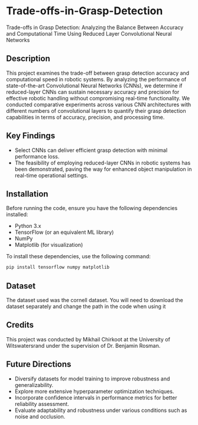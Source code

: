 # Trade-offs-in-Grasp-Detection
Trade-offs in Grasp Detection: Analyzing the Balance Between Accuracy and Computational Time Using Reduced Layer Convolutional Neural Networks

## Description

This project examines the trade-off between grasp detection accuracy and computational speed in robotic systems. By analyzing the performance of state-of-the-art Convolutional Neural Networks (CNNs), we determine if reduced-layer CNNs can sustain necessary accuracy and precision for effective robotic handling without compromising real-time functionality. We conducted comparative experiments across various CNN architectures with different numbers of convolutional layers to quantify their grasp detection capabilities in terms of accuracy, precision, and processing time.

## Key Findings

- Select CNNs can deliver efficient grasp detection with minimal performance loss.
- The feasibility of employing reduced-layer CNNs in robotic systems has been demonstrated, paving the way for enhanced object manipulation in real-time operational settings.

## Installation

Before running the code, ensure you have the following dependencies installed:

- Python 3.x
- TensorFlow (or an equivalent ML library)
- NumPy
- Matplotlib (for visualization)

To install these dependencies, use the following command:

```bash
pip install tensorflow numpy matplotlib
```

## Dataset

The dataset used was the cornell dataset. You will need to download the dataset separately and change the path in the code when using it

## Credits

This project was conducted by Mikhail Chirkoot at the University of Witswatersrand under the supervision of Dr. Benjamin Rosman.

## Future Directions

- Diversify datasets for model training to improve robustness and generalizability.
- Explore more extensive hyperparameter optimization techniques.
- Incorporate confidence intervals in performance metrics for better reliability assessment.
- Evaluate adaptability and robustness under various conditions such as noise and occlusion.
